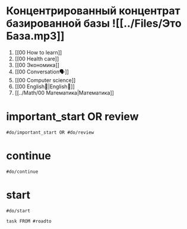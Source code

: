 # Концентрированный концентрат базированной базы ![[../Files/Это База.mp3]]
1. [[00 How to learn]]
2. [[00 Health care]]
3. [[00 Экономика]]
4. [[00 Conversation🗣️]]
5. [[00 Computer science]]
6. [[00 English🏴󠁧󠁢󠁥󠁮󠁧󠁿|English🏴󠁧󠁢󠁥󠁮󠁧󠁿]]
7. [[../Math/00 Математика|Математика]]


# important_start OR review

```query
#do/important_start OR #do/review
```
# continue
```query
#do/continue
```
# start
```query
#do/start
```

```dataview
task FROM #roadto
```